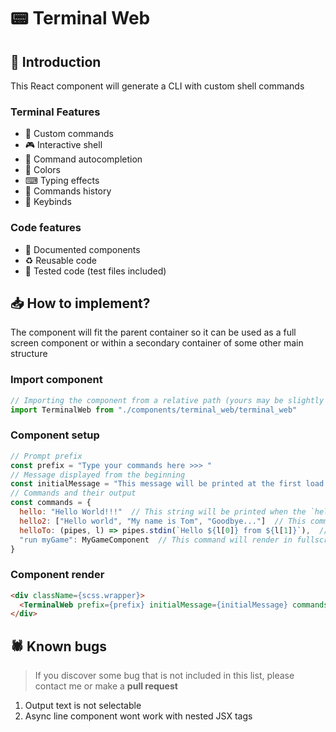 # 📟 Terminal Web

## 📖 Introduction

This React component will generate a CLI with custom shell commands

### Terminal Features

- 🧰 Custom commands
- 🎮 Interactive shell
- 📝 Command autocompletion
- 🎨 Colors
- ⌨ Typing effects
- 📜 Commands history
- 🏹 Keybinds

### Code features

- 📔 Documented components
- ♻ Reusable code
- 🧪 Tested code (test files included)


## 📥 How to implement?

The component will fit the parent container so it can be used as a full screen component or within a secondary container of some other main structure

### Import component
```js
// Importing the component from a relative path (yours may be slightly different)
import TerminalWeb from "./components/terminal_web/terminal_web"
```
### Component setup
```js
// Prompt prefix
const prefix = "Type your commands here >>> "
// Message displayed from the beginning
const initialMessage = "This message will be printed at the first load of the terminal"
// Commands and their output
const commands = {
  hello: "Hello World!!!"  // This string will be printed when the `hello` command is typed
  hello2: ["Hello world", "My name is Tom", "Goodbye..."]  // This command print the array strings in different lines
  helloTo: (pipes, l) => pipes.stdin(`Hello ${l[0]} from ${l[1]}`),  // The command `helloTo Tommy England` will print "Hello Tommy from England"
  "run myGame": MyGameComponent  // This command will render in fullscreen the React component provided here
}
```
### Component render
```html
<div className={scss.wrapper}>
  <TerminalWeb prefix={prefix} initialMessage={initialMessage} commands={commands} />
</div>
```

## 🕷 Known bugs

> If you discover some bug that is not included in this list, please contact me or make a **pull request**

1. Output text is not selectable
2. Async line component wont work with nested JSX tags